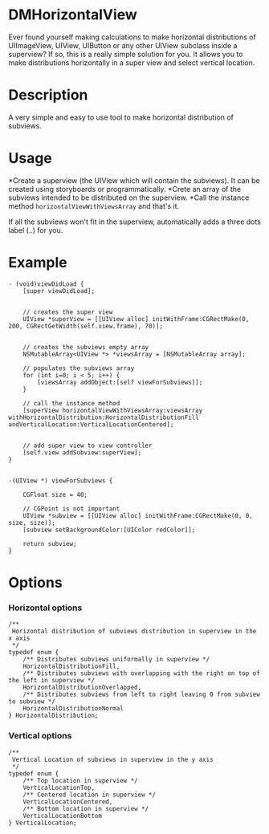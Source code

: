 # DMHorizontalView
Ever found yourself making calculations to make horizontal distributions of UIImageView, UIView, UIButton or any other UIView subclass inside a superview?
If so, this is a really simple solution for you.
It allows you to make distributions horizontally in a super view and select vertical location.

# Description
A very simple and easy to use tool to make horizontal distribution of subviews.

# Usage
  *Create a superview (the UIView which will contain the subviews). It can be created using storyboards or programmatically. 
  *Crete an array of the subviews intended to be distributed on the superview.
  *Call the instance method `horizontalViewWithViewsArray` and that's it.

If all the subviews won't fit in the superview, automatically adds a three dots label (..) for you.

# Example
```
- (void)viewDidLoad {
    [super viewDidLoad];
    
    
    // creates the super view
    UIView *superView = [[UIView alloc] initWithFrame:CGRectMake(0, 200, CGRectGetWidth(self.view.frame), 70)];
    
    
    // creates the subviews empty array
    NSMutableArray<UIView *> *viewsArray = [NSMutableArray array];
    
    // populates the subviews array
    for (int i=0; i < 5; i++) {
        [viewsArray addObject:[self viewForSubviews]];
    }
    
    // call the instance method
    [superView horizontalViewWithViewsArray:viewsArray withHorizontalDistribution:HorizontalDistributionFill andVerticalLocation:VerticalLocationCentered];
    
    
    // add super view to view controller
    [self.view addSubview:superView];
}


-(UIView *) viewForSubviews {
    
    CGFloat size = 40;
    
    // CGPoint is not important
    UIView *subview = [[UIView alloc] initWithFrame:CGRectMake(0, 0, size, size)];
    [subview setBackgroundColor:[UIColor redColor]];
    
    return subview;
}
```

# Options

### Horizontal options
```
/**
 Horizontal distribution of subviews distribution in superview in the x axis
 */
typedef enum {
    /** Distributes subviews uniformally in superview */
    HorizontalDistributionFill,
    /** Distributes subviews with overlapping with the right on top of the left in superview */
    HorizontalDistributionOverlapped,
    /** Distributes subviews from left to right leaving 0 from subview to subview */
    HorizontalDistributionNormal
} HorizontalDistribution;
```

### Vertical options
```
/**
 Vertical Location of subviews in superview in the y axis
 */
typedef enum {
    /** Top location in superview */
    VerticalLocationTop,
    /** Centered location in superview */
    VerticalLocationCentered,
    /** Bottom location in superview */
    VerticalLocationBottom
} VerticalLocation;
```
